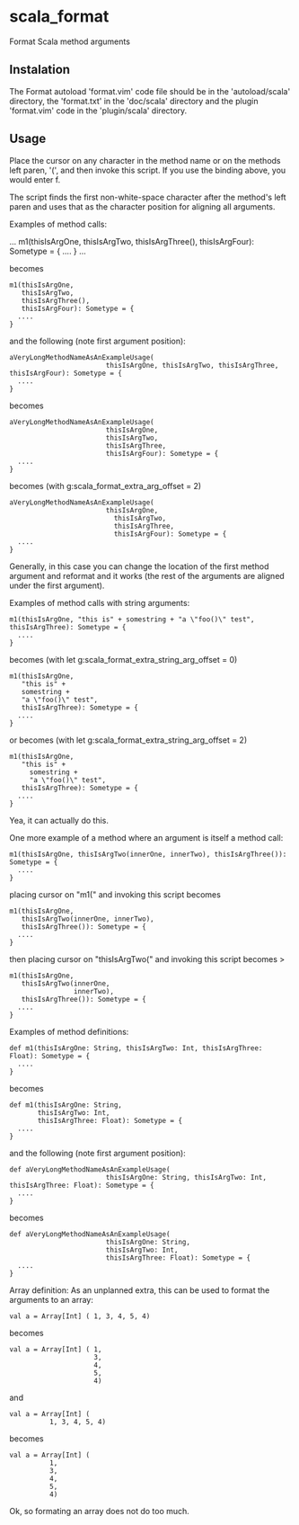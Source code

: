 # scala_format

Format Scala method arguments

## Instalation

The Format autoload 'format.vim' code file should be in the 'autoload/scala'
directory, the 'format.txt' in the 'doc/scala' directory and the plugin
'format.vim' code in the 'plugin/scala' directory.

## Usage

Place the cursor on any character in the method name or on the methods left
paren, '(', and then invoke this script. If you use the binding above, you
would enter <Leader>f.

The script finds the first non-white-space character after the method's left
paren and uses that as the character position for aligning all arguments. 

Examples of method calls:

...
m1(thisIsArgOne, thisIsArgTwo, thisIsArgThree(), thisIsArgFour): Sometype = {
  ....
}
...

becomes

    m1(thisIsArgOne, 
       thisIsArgTwo, 
       thisIsArgThree(), 
       thisIsArgFour): Sometype = {
      ....
    }

and the following (note first argument position):

    aVeryLongMethodNameAsAnExampleUsage(
                            thisIsArgOne, thisIsArgTwo, thisIsArgThree, thisIsArgFour): Sometype = {
      ....
    }

becomes

    aVeryLongMethodNameAsAnExampleUsage(
                            thisIsArgOne, 
                            thisIsArgTwo, 
                            thisIsArgThree, 
                            thisIsArgFour): Sometype = {
      ....
    }

becomes (with g:scala_format_extra_arg_offset = 2)

    aVeryLongMethodNameAsAnExampleUsage(
                            thisIsArgOne, 
                              thisIsArgTwo, 
                              thisIsArgThree, 
                              thisIsArgFour): Sometype = {
      ....
    }

Generally, in this case you can change the location of the first method
argument and reformat and it works (the rest of the arguments are aligned
under the first argument).

Examples of method calls with string arguments:

    m1(thisIsArgOne, "this is" + somestring + "a \"foo()\" test", thisIsArgThree): Sometype = {
      ....
    }

becomes (with let g:scala_format_extra_string_arg_offset = 0) 

    m1(thisIsArgOne, 
       "this is" + 
       somestring + 
       "a \"foo()\" test", 
       thisIsArgThree): Sometype = {
      ....
    }

or becomes (with let g:scala_format_extra_string_arg_offset = 2)

    m1(thisIsArgOne, 
       "this is" + 
         somestring + 
         "a \"foo()\" test", 
       thisIsArgThree): Sometype = {
      ....
    }

Yea, it can actually do this. 

One more example of a method where an argument is itself a method call:

    m1(thisIsArgOne, thisIsArgTwo(innerOne, innerTwo), thisIsArgThree()): Sometype = {
      ....
    }

placing cursor on "m1(" and invoking this script becomes

    m1(thisIsArgOne, 
       thisIsArgTwo(innerOne, innerTwo), 
       thisIsArgThree()): Sometype = {
      ....
    }

then placing cursor on "thisIsArgTwo(" and invoking this script becomes >

    m1(thisIsArgOne, 
       thisIsArgTwo(innerOne, 
                    innerTwo), 
       thisIsArgThree()): Sometype = {
      ....
    }

Examples of method definitions:

    def m1(thisIsArgOne: String, thisIsArgTwo: Int, thisIsArgThree: Float): Sometype = {
      ....
    }

becomes

    def m1(thisIsArgOne: String, 
           thisIsArgTwo: Int, 
           thisIsArgThree: Float): Sometype = {
      ....
    }

and the following (note first argument position):

    def aVeryLongMethodNameAsAnExampleUsage(
                            thisIsArgOne: String, thisIsArgTwo: Int, thisIsArgThree: Float): Sometype = {
      ....
    }

becomes

    def aVeryLongMethodNameAsAnExampleUsage(
                            thisIsArgOne: String, 
                            thisIsArgTwo: Int, 
                            thisIsArgThree: Float): Sometype = {
      ....
    }


Array definition:
As an unplanned extra, this can be used to format the arguments to an
array:

    val a = Array[Int] ( 1, 3, 4, 5, 4)

becomes

    val a = Array[Int] ( 1, 
                         3, 
                         4, 
                         5, 
                         4)

and

    val a = Array[Int] ( 
              1, 3, 4, 5, 4)

becomes

    val a = Array[Int] ( 
              1, 
              3, 
              4, 
              5, 
              4)

Ok, so formating an array does not do too much.
